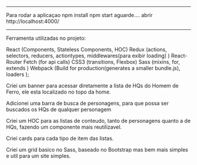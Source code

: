 ----
Para rodar a aplicaçao
npm install
npm start
aguarde....
abrir http://localhost:4000/

----

Ferramenta utilizadas no projeto:

React (Components, Stateless Components, HOC)
Redux (actions, selectors, reducers, actiontypes, middlewares(para exibir loading) )
React-Router
Fetch (for api calls)
CSS3 (transitions, Flexbox)
Sass (mixins, for, extends )
Webpack (Build for production(generates a smaller bundle.js), loaders );



Criei um banner para acessar diretamente a lista de HQs do Homem de Ferro, ele esta localizado no topo da home.

Adicionei uma barra de busca de personagens, para que possa ser buscados os HQs de qualquer personagem

Criei um HOC para as listas de conteudo, tanto de personagens quanto a de HQs, fazendo um componente mais reutilizavel.

Criei cards para cada tipo de item das listas.

Criei um grid basico no Sass, baseado no Bootstrap mas bem mais simples e util para um site simples.

